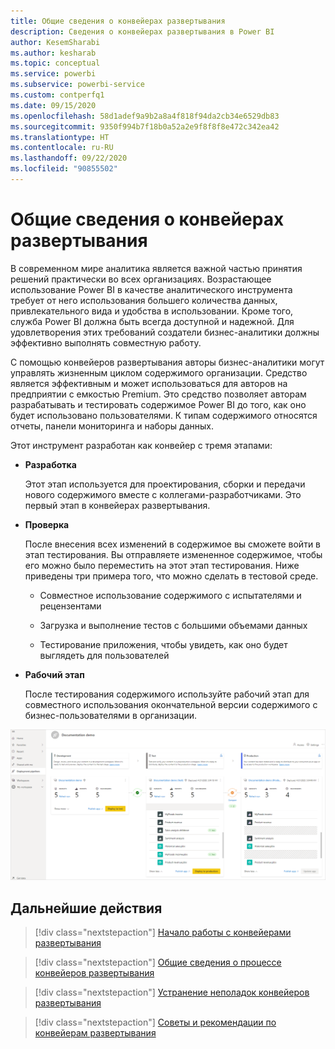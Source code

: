 ```yaml
---
title: Общие сведения о конвейерах развертывания
description: Сведения о конвейерах развертывания в Power BI
author: KesemSharabi
ms.author: kesharab
ms.topic: conceptual
ms.service: powerbi
ms.subservice: powerbi-service
ms.custom: contperfq1
ms.date: 09/15/2020
ms.openlocfilehash: 58d1adef9a9b2a8a4f818f94da2cb34e6529db83
ms.sourcegitcommit: 9350f994b7f18b0a52a2e9f8f8f8e472c342ea42
ms.translationtype: HT
ms.contentlocale: ru-RU
ms.lasthandoff: 09/22/2020
ms.locfileid: "90855502"
---
```

# <a name="introduction-to-deployment-pipelines"></a>Общие сведения о конвейерах развертывания

В современном мире аналитика является важной частью принятия решений практически во всех организациях. Возрастающее использование Power BI в качестве аналитического инструмента требует от него использования большего количества данных, привлекательного вида и удобства в использовании. Кроме того, служба Power BI должна быть всегда доступной и надежной. Для удовлетворения этих требований создатели бизнес-аналитики должны эффективно выполнять совместную работу.

С помощью конвейеров развертывания авторы бизнес-аналитики могут управлять жизненным циклом содержимого организации. Средство является эффективным и может использоваться для авторов на предприятии с емкостью Premium. Это средство позволяет авторам разрабатывать и тестировать содержимое Power BI до того, как оно будет использовано пользователями. К типам содержимого относятся отчеты, панели мониторинга и наборы данных.

Этот инструмент разработан как конвейер с тремя этапами:

* **<a name="development"></a>Разработка**
    
    Этот этап используется для проектирования, сборки и передачи нового содержимого вместе с коллегами-разработчиками. Это первый этап в конвейерах развертывания.

* **<a name="test"></a>Проверка**

    После внесения всех изменений в содержимое вы сможете войти в этап тестирования. Вы отправляете измененное содержимое, чтобы его можно было переместить на этот этап тестирования. Ниже приведены три примера того, что можно сделать в тестовой среде.

    * Совместное использование содержимого с испытателями и рецензентами

    * Загрузка и выполнение тестов с большими объемами данных

    * Тестирование приложения, чтобы увидеть, как оно будет выглядеть для пользователей

* **<a name="production"></a>Рабочий этап**

    После тестирования содержимого используйте рабочий этап для совместного использования окончательной версии содержимого с бизнес-пользователями в организации.

![Снимок экрана с рабочим конвейером развертывания с заполненными тремя этапами (разработка, тестирование и производство).](media/deployment-pipelines-overview/deployment-pipelines.png)

## <a name="next-steps"></a>Дальнейшие действия

>[!div class="nextstepaction"]
>[Начало работы с конвейерами развертывания](deployment-pipelines-get-started.md)

>[!div class="nextstepaction"]
>[Общие сведения о процессе конвейеров развертывания](deployment-pipelines-process.md)

>[!div class="nextstepaction"]
>[Устранение неполадок конвейеров развертывания](deployment-pipelines-troubleshooting.md)

>[!div class="nextstepaction"]
>[Советы и рекомендации по конвейерам развертывания](deployment-pipelines-best-practices.md)
